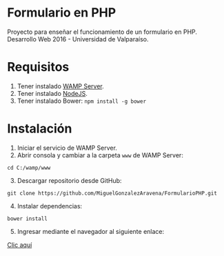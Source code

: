 # Formulario en PHP
Proyecto para enseñar el funcionamiento de un formulario en PHP. Desarrollo Web 2016 - Universidad de Valparaíso.

# Requisitos
1. Tener instalado [WAMP Server](http://www.wampserver.com/).
1. Tener instalado [NodeJS](https://nodejs.org/en/download/current/).
2. Tener instalado Bower:
`npm install -g bower`

# Instalación
1. Iniciar el servicio de WAMP Server.
2. Abrir consola y cambiar a la carpeta `www` de WAMP Server:

`cd C:/wamp/www`

3. Descargar repositorio desde GitHub:

`git clone https://github.com/MiguelGonzalezAravena/FormularioPHP.git`

4. Instalar dependencias:

`bower install`

5. Ingresar mediante el navegador al siguiente enlace:

[Clic aquí](http://127.0.0.1/FormularioPHP)